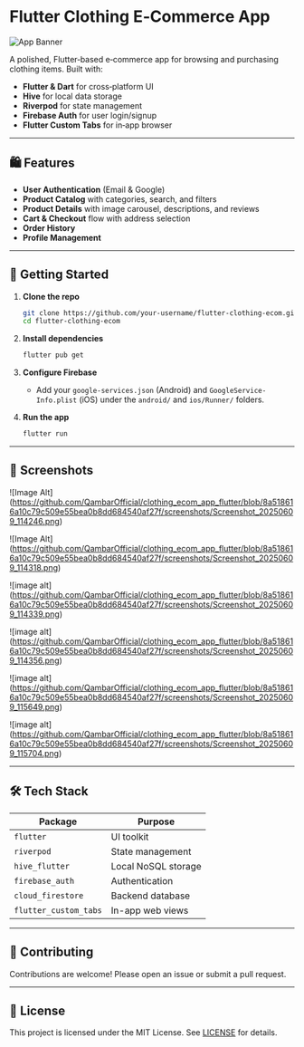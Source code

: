 # Flutter Clothing E‑Commerce App

![App Banner](https://img.icons8.com/?size=100&id=5pu47piHKg1I&format=png&color=000000)

A polished, Flutter‑based e‑commerce app for browsing and purchasing clothing items. Built with:

* **Flutter & Dart** for cross‑platform UI
* **Hive** for local data storage
* **Riverpod** for state management
* **Firebase Auth** for user login/signup
* **Flutter Custom Tabs** for in‑app browser

---

## 🛍️ Features

* **User Authentication** (Email & Google)
* **Product Catalog** with categories, search, and filters
* **Product Details** with image carousel, descriptions, and reviews
* **Cart & Checkout** flow with address selection
* **Order History**
* **Profile Management**

---

## 🚀 Getting Started

1. **Clone the repo**

   ```bash
   git clone https://github.com/your-username/flutter-clothing-ecom.git
   cd flutter-clothing-ecom
   ```

2. **Install dependencies**

   ```bash
   flutter pub get
   ```

3. **Configure Firebase**

   * Add your `google-services.json` (Android) and `GoogleService-Info.plist` (iOS) under the `android/` and `ios/Runner/` folders.

4. **Run the app**

   ```bash
   flutter run
   ```

---

## 📸 Screenshots

![Image Alt] (https://github.com/QambarOfficial/clothing_ecom_app_flutter/blob/8a518616a10c79c509e55bea0b8dd684540af27f/screenshots/Screenshot_20250609_114246.png)

![Image Alt] (https://github.com/QambarOfficial/clothing_ecom_app_flutter/blob/8a518616a10c79c509e55bea0b8dd684540af27f/screenshots/Screenshot_20250609_114318.png)

![image alt] (https://github.com/QambarOfficial/clothing_ecom_app_flutter/blob/8a518616a10c79c509e55bea0b8dd684540af27f/screenshots/Screenshot_20250609_114339.png)

![image alt] (https://github.com/QambarOfficial/clothing_ecom_app_flutter/blob/8a518616a10c79c509e55bea0b8dd684540af27f/screenshots/Screenshot_20250609_114356.png)

![image alt] (https://github.com/QambarOfficial/clothing_ecom_app_flutter/blob/8a518616a10c79c509e55bea0b8dd684540af27f/screenshots/Screenshot_20250609_115649.png)

![image alt] (https://github.com/QambarOfficial/clothing_ecom_app_flutter/blob/8a518616a10c79c509e55bea0b8dd684540af27f/screenshots/Screenshot_20250609_115704.png)



---

## 🛠️ Tech Stack

| Package               | Purpose             |
| --------------------- | ------------------- |
| `flutter`             | UI toolkit          |
| `riverpod`            | State management    |
| `hive_flutter`        | Local NoSQL storage |
| `firebase_auth`       | Authentication      |
| `cloud_firestore`     | Backend database    |
| `flutter_custom_tabs` | In-app web views    |

---

## 🤝 Contributing

Contributions are welcome! Please open an issue or submit a pull request.

---

## 📄 License

This project is licensed under the MIT License. See [LICENSE](LICENSE) for details.
